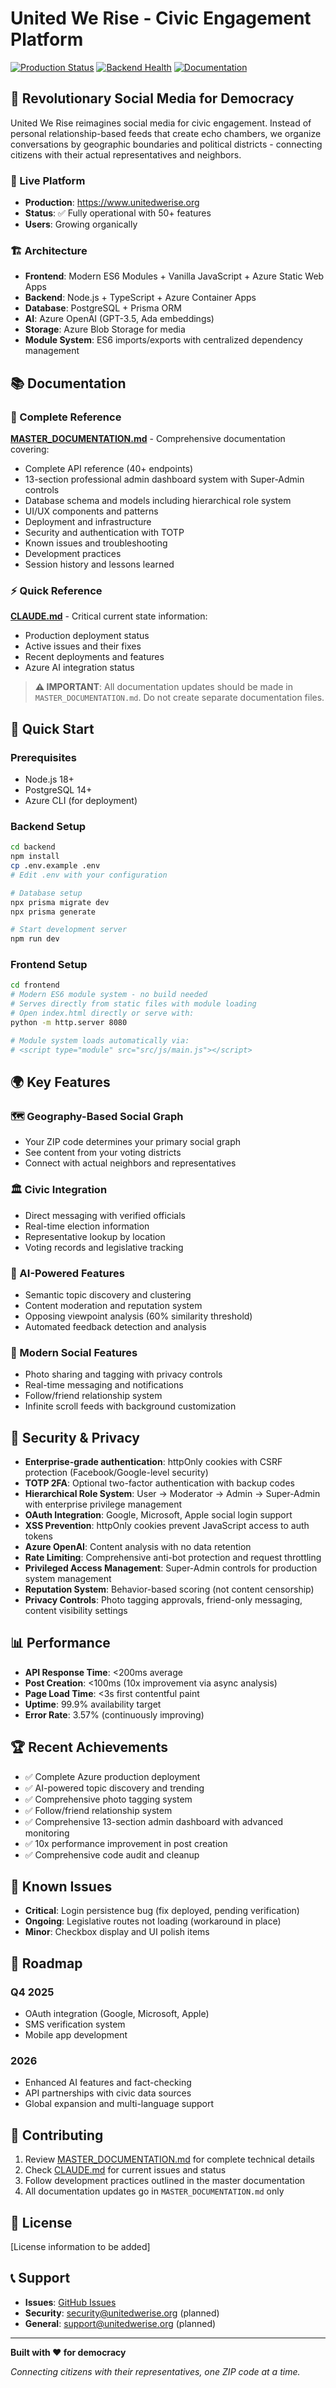# United We Rise - Civic Engagement Platform

[![Production Status](https://img.shields.io/badge/Status-Live-green)](https://www.unitedwerise.org)
[![Backend Health](https://img.shields.io/badge/Backend-Operational-green)](https://unitedwerise-backend.wonderfulpond-f8a8271f.eastus.azurecontainerapps.io/health)
[![Documentation](https://img.shields.io/badge/Docs-Complete-blue)](./MASTER_DOCUMENTATION.md)

## 🌟 Revolutionary Social Media for Democracy

United We Rise reimagines social media for civic engagement. Instead of personal relationship-based feeds that create echo chambers, we organize conversations by geographic boundaries and political districts - connecting citizens with their actual representatives and neighbors.

### 🎯 Live Platform
- **Production**: https://www.unitedwerise.org
- **Status**: ✅ Fully operational with 50+ features
- **Users**: Growing organically

### 🏗️ Architecture
- **Frontend**: Modern ES6 Modules + Vanilla JavaScript + Azure Static Web Apps
- **Backend**: Node.js + TypeScript + Azure Container Apps
- **Database**: PostgreSQL + Prisma ORM
- **AI**: Azure OpenAI (GPT-3.5, Ada embeddings)
- **Storage**: Azure Blob Storage for media
- **Module System**: ES6 imports/exports with centralized dependency management

## 📚 Documentation

### 📖 Complete Reference
**[MASTER_DOCUMENTATION.md](./MASTER_DOCUMENTATION.md)** - Comprehensive documentation covering:
- Complete API reference (40+ endpoints)
- 13-section professional admin dashboard system with Super-Admin controls
- Database schema and models including hierarchical role system
- UI/UX components and patterns
- Deployment and infrastructure
- Security and authentication with TOTP
- Known issues and troubleshooting
- Development practices
- Session history and lessons learned

### ⚡ Quick Reference  
**[CLAUDE.md](./CLAUDE.md)** - Critical current state information:
- Production deployment status
- Active issues and their fixes
- Recent deployments and features
- Azure AI integration status

> **⚠️ IMPORTANT**: All documentation updates should be made in `MASTER_DOCUMENTATION.md`. Do not create separate documentation files.

## 🚀 Quick Start

### Prerequisites
- Node.js 18+
- PostgreSQL 14+
- Azure CLI (for deployment)

### Backend Setup
```bash
cd backend
npm install
cp .env.example .env
# Edit .env with your configuration

# Database setup
npx prisma migrate dev
npx prisma generate

# Start development server
npm run dev
```

### Frontend Setup
```bash
cd frontend
# Modern ES6 module system - no build needed
# Serves directly from static files with module loading
# Open index.html directly or serve with:
python -m http.server 8080

# Module system loads automatically via:
# <script type="module" src="src/js/main.js"></script>
```

## 🌍 Key Features

### 🗺️ Geography-Based Social Graph
- Your ZIP code determines your primary social graph
- See content from your voting districts
- Connect with actual neighbors and representatives

### 🏛️ Civic Integration
- Direct messaging with verified officials
- Real-time election information
- Representative lookup by location
- Voting records and legislative tracking

### 🤖 AI-Powered Features
- Semantic topic discovery and clustering
- Content moderation and reputation system
- Opposing viewpoint analysis (60% similarity threshold)
- Automated feedback detection and analysis

### 📱 Modern Social Features
- Photo sharing and tagging with privacy controls
- Real-time messaging and notifications
- Follow/friend relationship system
- Infinite scroll feeds with background customization

## 🔐 Security & Privacy

- **Enterprise-grade authentication**: httpOnly cookies with CSRF protection (Facebook/Google-level security)
- **TOTP 2FA**: Optional two-factor authentication with backup codes
- **Hierarchical Role System**: User → Moderator → Admin → Super-Admin with enterprise privilege management
- **OAuth Integration**: Google, Microsoft, Apple social login support
- **XSS Prevention**: httpOnly cookies prevent JavaScript access to auth tokens
- **Azure OpenAI**: Content analysis with no data retention
- **Rate Limiting**: Comprehensive anti-bot protection and request throttling
- **Privileged Access Management**: Super-Admin controls for production system management
- **Reputation System**: Behavior-based scoring (not content censorship)
- **Privacy Controls**: Photo tagging approvals, friend-only messaging, content visibility settings

## 📊 Performance

- **API Response Time**: <200ms average
- **Post Creation**: <100ms (10x improvement via async analysis)
- **Page Load Time**: <3s first contentful paint
- **Uptime**: 99.9% availability target
- **Error Rate**: 3.57% (continuously improving)

## 🏆 Recent Achievements

- ✅ Complete Azure production deployment
- ✅ AI-powered topic discovery and trending
- ✅ Comprehensive photo tagging system
- ✅ Follow/friend relationship system
- ✅ Comprehensive 13-section admin dashboard with advanced monitoring
- ✅ 10x performance improvement in post creation
- ✅ Comprehensive code audit and cleanup

## 🐛 Known Issues

- **Critical**: Login persistence bug (fix deployed, pending verification)
- **Ongoing**: Legislative routes not loading (workaround in place)
- **Minor**: Checkbox display and UI polish items

## 🔮 Roadmap

### Q4 2025
- OAuth integration (Google, Microsoft, Apple)
- SMS verification system
- Mobile app development

### 2026
- Enhanced AI features and fact-checking
- API partnerships with civic data sources
- Global expansion and multi-language support

## 🤝 Contributing

1. Review [MASTER_DOCUMENTATION.md](./MASTER_DOCUMENTATION.md) for complete technical details
2. Check [CLAUDE.md](./CLAUDE.md) for current issues and status
3. Follow development practices outlined in the master documentation
4. All documentation updates go in `MASTER_DOCUMENTATION.md` only

## 📄 License

[License information to be added]

## 📞 Support

- **Issues**: [GitHub Issues](https://github.com/unitedwerise/unitedwerise/issues)
- **Security**: security@unitedwerise.org (planned)
- **General**: support@unitedwerise.org (planned)

---

**Built with ❤️ for democracy**

*Connecting citizens with their representatives, one ZIP code at a time.*